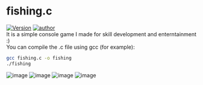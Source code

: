 # fishing.c
[![Version](https://img.shields.io/badge/version-1.0-green.svg)](https://github.com/Leucist/fishing.c)
[![author](https://img.shields.io/badge/author-leucist-blue)](https://github.com/Leucist/)\
It is a simple console game I made for skill development and enterntainment :)\
You can compile the .c file using gcc (for example):
```bash
gcc fishing.c -o fishing
./fishing
```
![image](https://user-images.githubusercontent.com/65130251/202922801-93023952-fe52-4937-a892-bc927c44775b.png)
![image](https://user-images.githubusercontent.com/65130251/202922847-a070e285-d989-4d76-8e26-620bc6bdb88e.png)
![image](https://user-images.githubusercontent.com/65130251/202922884-59939a4a-88b6-4baa-a631-365a2bf5d132.png)
![image](https://user-images.githubusercontent.com/65130251/202923101-66a33a05-7802-4027-8aae-941c63bcf822.png)


